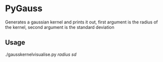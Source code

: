 PyGauss
========

Generates a gaussian kernel and prints it out, first argument is the radius of the kernel, second argument is the standard deviation

Usage
----------
./gausskernelvisualise.py _radius_ _sd_

